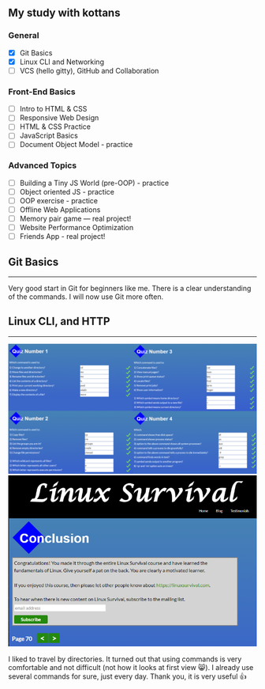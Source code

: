 ## My study with kottans

### General

- [x] Git Basics
- [x] Linux CLI and Networking
- [ ] VCS (hello gitty), GitHub and Collaboration

###  Front-End Basics

- [ ] Intro to HTML & CSS
- [ ] Responsive Web Design
- [ ] HTML & CSS Practice
- [ ] JavaScript Basics
- [ ] Document Object Model - practice

### Advanced Topics

- [ ] Building a Tiny JS World (pre-OOP) - practice
- [ ] Object oriented JS - practice
- [ ] OOP exercise - practice
- [ ] Offline Web Applications
- [ ] Memory pair game — real project!
- [ ] Website Performance Optimization
- [ ] Friends App - real project!

## Git Basics
--------------------------
Very good start in Git for beginners like me. There is a clear understanding of the commands. I will now use Git more often.

## Linux CLI, and HTTP
------------
![quiz](https://github.com/Yuliia-Urikh/kottans-frontend/blob/master/task_linux_cli/all%20quis.jpg)
![all](https://github.com/Yuliia-Urikh/kottans-frontend/blob/master/task_linux_cli/end%20LinuxSurvival%20.PNG)

I liked to travel by directories. It turned out that using commands is very comfortable and not difficult (not how it looks at first view :smile_cat:). I already use several commands for sure, just every day. Thank you, it is very useful :+1:
